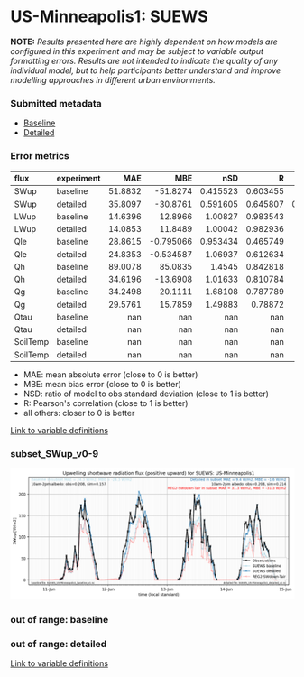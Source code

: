 # US-Minneapolis1: SUEWS

**NOTE:** *Results presented here are highly dependent on how models are configured in this experiment and may be subject to variable output formatting errors. Results are not intended to indicate the quality of any individual model, but to help participants better understand and improve modelling approaches in different urban environments.*

### Submitted metadata

- [Baseline](SUEWS_US-Minneapolis1_baseline_attrs.md)
- [Detailed](SUEWS_US-Minneapolis1_detailed_attrs.md)

### Error metrics

| flux     | experiment   |      MAE |        MBE |        nSD |          R |        5th |      95th |     RMSE |      cRMSE |       AMBE |        1-nSD |         1-R |   nSkewness |   nKurtosis |     Overlap |
|:---------|:-------------|---------:|-----------:|-----------:|-----------:|-----------:|----------:|---------:|-----------:|-----------:|-------------:|------------:|------------:|------------:|------------:|
| SWup     | baseline     |  51.8832 | -51.8274   |   0.415523 |   0.603455 |   1.35911  | 178.005   |  94.7634 |   0.819244 |  51.8274   |   0.584478   |   0.396545  |    0.58608  |    1.11359  |   0.161213  |
| SWup     | detailed     |  35.8097 | -30.8761   |   0.591605 |   0.645807 |   0.793089 | 125.334   |  80.2964 |   0.765422 |  30.8761   |   0.408396   |   0.354193  |    0.629576 |    1.14889  |   0.100052  |
| LWup     | baseline     |  14.6396 |  12.8966   |   1.00827  |   0.983543 |  12.4848   |  10.4667  |  18.4698 |   0.18236  |  12.8966   |   0.00827046 |   0.0164572 |    0.447816 |    0.537837 |   0.110702  |
| LWup     | detailed     |  14.0853 |  11.8489   |   1.00042  |   0.982936 |  11.9035   |   7.84964 |  17.8852 |   0.184779 |  11.8489   |   0.00041834 |   0.0170644 |    0.504195 |    0.570657 |   0.107591  |
| Qle      | baseline     |  28.8615 |  -0.795066 |   0.953434 |   0.465749 |   4.20088  |  24.1395  |  56.1239 |   1.0104   |   0.795066 |   0.0465661  |   0.534251  |    0.249441 |    0.419807 |   0.0653646 |
| Qle      | detailed     |  24.8353 |  -0.534587 |   1.06937  |   0.612634 |   2.81766  |   4.26305 |  50.7026 |   0.912843 |   0.534587 |   0.0693653  |   0.387366  |    0.201    |    0.24134  |   0.117362  |
| Qh       | baseline     |  89.0078 |  85.0835   |   1.4545   |   0.842818 |  32.691    | 149.269   | 109.2    |   0.814747 |  85.0835   |   0.454499   |   0.157182  |    0.300699 |    0.879014 |   0.401864  |
| Qh       | detailed     |  34.6196 | -13.6908   |   1.01633  |   0.810784 |  14.7802   |  12.1971  |  53.8896 |   0.620384 |  13.6908   |   0.0163245  |   0.189216  |    0.140169 |    0.56716  |   0.173498  |
| Qg       | baseline     |  34.2498 |  20.1111   |   1.68108  |   0.787789 |   8.93694  |  76.9171  |  52.4565 |   1.08506  |  20.1111   |   0.681064   |   0.212211  |    0.275765 |    0.755404 |   0.258798  |
| Qg       | detailed     |  29.5761 |  15.7859   |   1.49883  |   0.78872  |   6.80516  |  54.4199  |  44.8101 |   0.93924  |  15.7859   |   0.498816   |   0.21128   |    0.30569  |    0.781127 |   0.244255  |
| Qtau     | baseline     | nan      | nan        | nan        | nan        | nan        | nan       | nan      | nan        | nan        | nan          | nan         |  nan        |  nan        | nan         |
| Qtau     | detailed     | nan      | nan        | nan        | nan        | nan        | nan       | nan      | nan        | nan        | nan          | nan         |  nan        |  nan        | nan         |
| SoilTemp | baseline     | nan      | nan        | nan        | nan        | nan        | nan       | nan      | nan        | nan        | nan          | nan         |  nan        |  nan        | nan         |
| SoilTemp | detailed     | nan      | nan        | nan        | nan        | nan        | nan       | nan      | nan        | nan        | nan          | nan         |  nan        |  nan        | nan         |

 - MAE: mean absolute error (close to 0 is better)
 - MBE: mean bias error (close to 0 is better)
 - NSD: ratio of model to obs standard deviation (close to 1 is better)
 - R: Pearson's correlation (close to 1 is better)
 - all others: closer to 0 is better

[Link to variable definitions](../modelattrs/variable_definitions.md)

### <a name="subset_swup_v0-9"></a>subset_SWup_v0-9
[![SUEWS_US-Minneapolis1_subset_SWup_v0-9.png](SUEWS_US-Minneapolis1_subset_SWup_v0-9.png)](SUEWS_US-Minneapolis1_subset_SWup_v0-9.png)

### out of range: baseline


### out of range: detailed



[Link to variable definitions](../modelattrs/variable_definitions.md)

